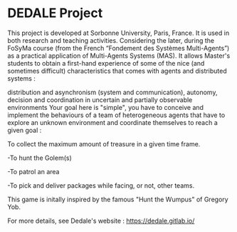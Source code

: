 # DEDALE Project

This project is developed at Sorbonne University, Paris, France. It is used in both research and teaching activities. Considering the later, during the FoSyMa course (from the French “Fondement des Systèmes Multi-Agents”) as a practical application of Multi-Agents Systems (MAS). It allows Master's students to obtain a first-hand experience of some of the nice (and sometimes difficult) characteristics that comes with agents and distributed systems :

distribution and asynchronism (system and communication),
autonomy, decision and coordination in uncertain and partially observable environments
Your goal here is "simple", you have to conceive and implement the behaviours of a team of heterogeneous agents that have to explore an unknown environment and coordinate themselves to reach a given goal :

To collect the maximum amount of treasure in a given time frame.

-To hunt the Golem(s)

-To patrol an area

-To pick and deliver packages
while facing, or not, other teams.

This game is initally inspired by the famous "Hunt the Wumpus" of Gregory Yob.

For more details, see Dedale's website : https://dedale.gitlab.io/
